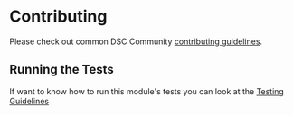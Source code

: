 # Contributing

Please check out common DSC Community [contributing guidelines](https://dsccommunity.org/guidelines/contributing).

## Running the Tests

If want to know how to run this module's tests you can look at the [Testing Guidelines](https://dsccommunity.org/guidelines/testing-guidelines/#running-tests)
